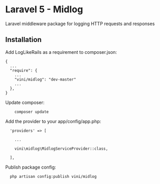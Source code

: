# Laravel 5 - Midlog
Laravel middleware package for logging HTTP requests and responses

Installation
-------------

Add LogLikeRails as a requirement to composer.json:
```
{
  ...
  "require": {
    ...
    "vini/midlog": "dev-master"
    ...
  },
}
```

Update composer:
```
    composer update
```

Add the provider to your app/config/app.php:
```
  'providers' => [
  
    ...
    
    vini\midlog\MidlogServiceProvider::class,
    
  ],
```

Publish package config:
```
  php artisan config:publish vini/midlog
```
